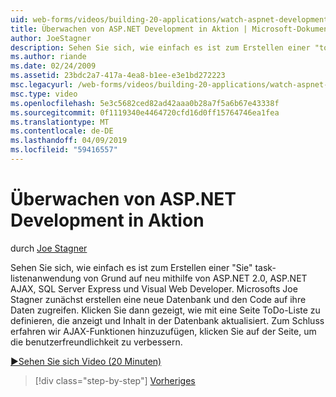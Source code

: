 ```yaml
---
uid: web-forms/videos/building-20-applications/watch-aspnet-development-in-action
title: Überwachen von ASP.NET Development in Aktion | Microsoft-Dokumentation
author: JoeStagner
description: Sehen Sie sich, wie einfach es ist zum Erstellen einer "to do" Aufgabe-listenanwendung von Grund auf neu mithilfe von ASP.NET 2.0, ASP.NET AJAX, SQL Server Express und Visual Web Developer. MIC...
ms.author: riande
ms.date: 02/24/2009
ms.assetid: 23bdc2a7-417a-4ea8-b1ee-e3e1bd272223
msc.legacyurl: /web-forms/videos/building-20-applications/watch-aspnet-development-in-action
msc.type: video
ms.openlocfilehash: 5e3c5682ced82ad42aaa0b28a7f5a6b67e43338f
ms.sourcegitcommit: 0f1119340e4464720cfd16d0ff15764746ea1fea
ms.translationtype: MT
ms.contentlocale: de-DE
ms.lasthandoff: 04/09/2019
ms.locfileid: "59416557"
---
```

# <a name="watch-aspnet-development-in-action"></a>Überwachen von ASP.NET Development in Aktion

durch [Joe Stagner](https://github.com/JoeStagner)

Sehen Sie sich, wie einfach es ist zum Erstellen einer "Sie" task-listenanwendung von Grund auf neu mithilfe von ASP.NET 2.0, ASP.NET AJAX, SQL Server Express und Visual Web Developer. Microsofts Joe Stagner zunächst erstellen eine neue Datenbank und den Code auf ihre Daten zugreifen. Klicken Sie dann gezeigt, wie mit eine Seite ToDo-Liste zu definieren, die anzeigt und Inhalt in der Datenbank aktualisiert. Zum Schluss erfahren wir AJAX-Funktionen hinzuzufügen, klicken Sie auf der Seite, um die benutzerfreundlichkeit zu verbessern.

[&#9654;Sehen Sie sich Video (20 Minuten)](https://channel9.msdn.com/Blogs/ASP-NET-Site-Videos/watch-aspnet-development-in-action)

> [!div class="step-by-step"]
> [Vorheriges](lesson-8-working-with-the-gridview-and-formview.md)
